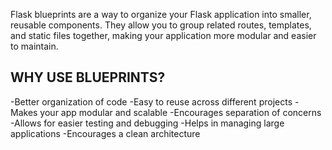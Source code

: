  Flask blueprints are a way to organize your Flask application into smaller, reusable components. They allow you to group related routes, templates, and static files together, making your application more modular and easier to maintain.

## WHY USE BLUEPRINTS?
-Better organization of code
-Easy to reuse across different projects
-Makes your app modular and scalable
-Encourages separation of concerns
-Allows for easier testing and debugging
-Helps in managing large applications
-Encourages a clean architecture